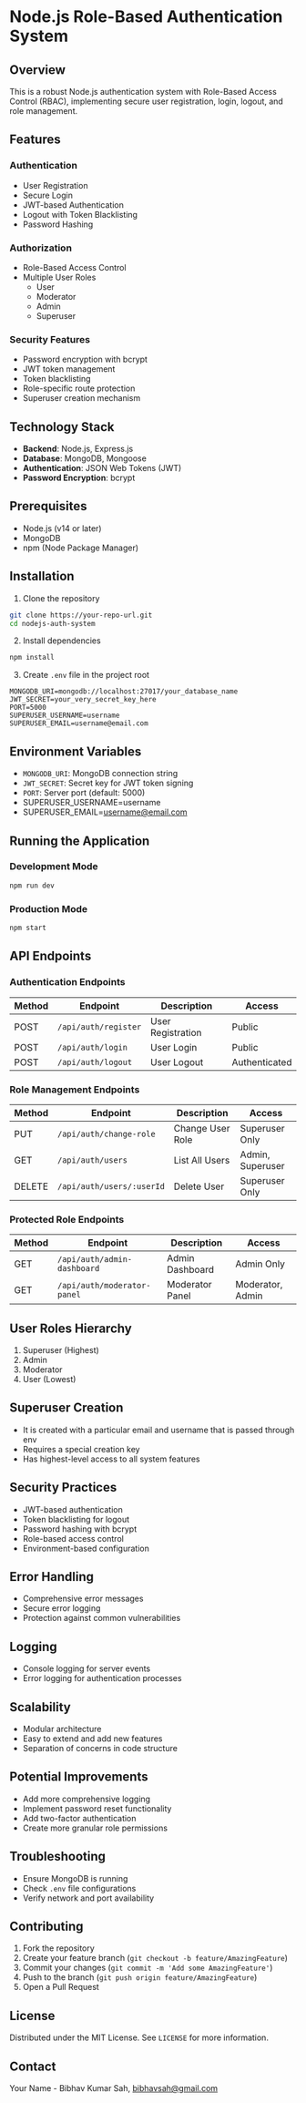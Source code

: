 # Node.js Role-Based Authentication System

## Overview

This is a robust Node.js authentication system with Role-Based Access Control (RBAC), implementing secure user registration, login, logout, and role management.

## Features

### Authentication
- User Registration
- Secure Login
- JWT-based Authentication
- Logout with Token Blacklisting
- Password Hashing

### Authorization
- Role-Based Access Control
- Multiple User Roles
  - User
  - Moderator
  - Admin
  - Superuser

### Security Features
- Password encryption with bcrypt
- JWT token management
- Token blacklisting
- Role-specific route protection
- Superuser creation mechanism

## Technology Stack

- **Backend**: Node.js, Express.js
- **Database**: MongoDB, Mongoose
- **Authentication**: JSON Web Tokens (JWT)
- **Password Encryption**: bcrypt

## Prerequisites

- Node.js (v14 or later)
- MongoDB
- npm (Node Package Manager)

## Installation

1. Clone the repository
```bash
git clone https://your-repo-url.git
cd nodejs-auth-system
```

2. Install dependencies
```bash
npm install
```

3. Create `.env` file in the project root
```env
MONGODB_URI=mongodb://localhost:27017/your_database_name
JWT_SECRET=your_very_secret_key_here
PORT=5000
SUPERUSER_USERNAME=username   
SUPERUSER_EMAIL=username@email.com
```

## Environment Variables

- `MONGODB_URI`: MongoDB connection string
- `JWT_SECRET`: Secret key for JWT token signing
- `PORT`: Server port (default: 5000)
- SUPERUSER_USERNAME=username   
- SUPERUSER_EMAIL=username@email.com

## Running the Application

### Development Mode
```bash
npm run dev
```

### Production Mode
```bash
npm start
```

## API Endpoints

### Authentication Endpoints

| Method | Endpoint | Description | Access |
|--------|----------|-------------|--------|
| POST | `/api/auth/register` | User Registration | Public |
| POST | `/api/auth/login` | User Login | Public |
| POST | `/api/auth/logout` | User Logout | Authenticated |

### Role Management Endpoints

| Method | Endpoint | Description | Access |
|--------|----------|-------------|--------|
| PUT | `/api/auth/change-role` | Change User Role | Superuser Only |
| GET | `/api/auth/users` | List All Users | Admin, Superuser |
| DELETE | `/api/auth/users/:userId` | Delete User | Superuser Only |

### Protected Role Endpoints

| Method | Endpoint | Description | Access |
|--------|----------|-------------|--------|
| GET | `/api/auth/admin-dashboard` | Admin Dashboard | Admin Only |
| GET | `/api/auth/moderator-panel` | Moderator Panel | Moderator, Admin |

## User Roles Hierarchy

1. Superuser (Highest)
2. Admin
3. Moderator
4. User (Lowest)

## Superuser Creation

- It is created with a particular email and username that is passed through env 
- Requires a special creation key
- Has highest-level access to all system features

## Security Practices

- JWT-based authentication
- Token blacklisting for logout
- Password hashing with bcrypt
- Role-based access control
- Environment-based configuration

## Error Handling

- Comprehensive error messages
- Secure error logging
- Protection against common vulnerabilities

## Logging

- Console logging for server events
- Error logging for authentication processes

## Scalability

- Modular architecture
- Easy to extend and add new features
- Separation of concerns in code structure

## Potential Improvements

- Add more comprehensive logging
- Implement password reset functionality
- Add two-factor authentication
- Create more granular role permissions

## Troubleshooting

- Ensure MongoDB is running
- Check `.env` file configurations
- Verify network and port availability

## Contributing

1. Fork the repository
2. Create your feature branch (`git checkout -b feature/AmazingFeature`)
3. Commit your changes (`git commit -m 'Add some AmazingFeature'`)
4. Push to the branch (`git push origin feature/AmazingFeature`)
5. Open a Pull Request

## License

Distributed under the MIT License. See `LICENSE` for more information.

## Contact

Your Name - Bibhav Kumar Sah, bibhavsah@gmail.com